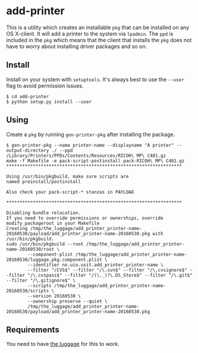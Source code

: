 add-printer
===========

This is a utility which creates an installable `pkg` that can be installed on
any OS X-client. It will add a printer to the system via `lpadmin`. The `ppd` is
included in the `pkg` which means that the client that installs the `pkg` does
not have to worry about installing driver packages and so on.

## Install

Install on your system with `setuptools`. It's always best to use the `--user`
flag to avoid permission issues.

```
$ cd add-printer
$ python setup.py install --user
```

## Using

Create a `pkg` by running `gen-printer-pkg` after installing the package.

```
$ gen-printer-pkg --name printer-name --displayname "A printer" --output-directory ./ --ppd /Library/Printers/PPDs/Contents/Resources/RICOH\ MP\ C401.gz
make -f Makefile -e pack-script-postinstall pack-RICOH\ MP\ C401.gz
******************************************************************

Using /usr/bin/pkgbuild, make sure scripts are
named preinstall/postinstall

Also check your pack-script-* stanzas in PAYLOAD

******************************************************************

Disabling bundle relocation.
If you need to override permissions or ownerships, override modify_packageroot in your Makefile
Creating /tmp/the_luggage/add_printer_printer-name-20160530/payload/add_printer_printer-name-20160530.pkg with /usr/bin/pkgbuild.
sudo /usr/bin/pkgbuild --root /tmp/the_luggage/add_printer_printer-name-20160530/root \
		--component-plist /tmp/the_luggage/add_printer_printer-name-20160530/luggage.pkg.component.plist \
		--identifier no.uio.usit.add_printer_printer-name \
		--filter "/CVS$" --filter "/\.svn$" --filter "/\.cvsignore$" --filter "/\.cvspass$" --filter "/(\._)?\.DS_Store$" --filter "/\.git$" --filter "/\.gitignore$" \
		--scripts /tmp/the_luggage/add_printer_printer-name-20160530/scripts \
		--version 20160530 \
		--ownership preserve --quiet \
		/tmp/the_luggage/add_printer_printer-name-20160530/payload/add_printer_printer-name-20160530.pkg
```

## Requirements

You need to have [the luggage](https://github.com/unixorn/luggage) for this to
work.
